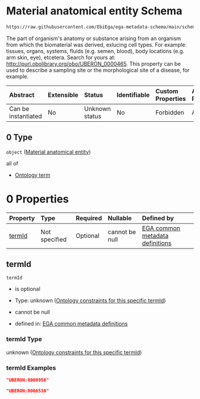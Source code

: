 # Material anatomical entity Schema

```txt
https://raw.githubusercontent.com/EbiEga/ega-metadata-schema/main/schemas/EGA.sample.json#/properties/sampleCollection/properties/samplingSite/allOf/0
```

The part of organism's anatomy or substance arising from an organism from which the biomaterial was derived, exlucing cell types. For example: tissues, organs, systems, fluids (e.g. semen, blood), body locations (e.g. arm skin, eye), etcetera. Search for yours at: <http://purl.obolibrary.org/obo/UBERON_0000465>. This property can be used to describe a sampling site or the morphological site of a disease, for example.

| Abstract            | Extensible | Status         | Identifiable | Custom Properties | Additional Properties | Access Restrictions | Defined In                                                                   |
| :------------------ | :--------- | :------------- | :----------- | :---------------- | :-------------------- | :------------------ | :--------------------------------------------------------------------------- |
| Can be instantiated | No         | Unknown status | No           | Forbidden         | Allowed               | none                | [EGA.sample.json\*](../../../schemas/EGA.sample.json "open original schema") |

## 0 Type

`object` ([Material anatomical entity](ega-12-definitions-material-anatomical-entity.md))

all of

*   [Ontology term](ega-12-definitions-ontology-term.md "check type definition")

# 0 Properties

| Property          | Type          | Required | Nullable       | Defined by                                                                                                                                                                                                                                                                                                   |
| :---------------- | :------------ | :------- | :------------- | :----------------------------------------------------------------------------------------------------------------------------------------------------------------------------------------------------------------------------------------------------------------------------------------------------------- |
| [termId](#termid) | Not specified | Optional | cannot be null | [EGA common metadata definitions](ega-12-definitions-material-anatomical-entity-properties-ontology-constraints-for-this-specific-termid.md "https://raw.githubusercontent.com/EbiEga/ega-metadata-schema/main/schemas/EGA.common-definitions.json#/definitions/materialAnatomicalEntity/properties/termId") |

## termId



`termId`

*   is optional

*   Type: unknown ([Ontology constraints for this specific termId](ega-12-definitions-material-anatomical-entity-properties-ontology-constraints-for-this-specific-termid.md))

*   cannot be null

*   defined in: [EGA common metadata definitions](ega-12-definitions-material-anatomical-entity-properties-ontology-constraints-for-this-specific-termid.md "https://raw.githubusercontent.com/EbiEga/ega-metadata-schema/main/schemas/EGA.common-definitions.json#/definitions/materialAnatomicalEntity/properties/termId")

### termId Type

unknown ([Ontology constraints for this specific termId](ega-12-definitions-material-anatomical-entity-properties-ontology-constraints-for-this-specific-termid.md))

### termId Examples

```json
"UBERON:0000956"
```

```json
"UBERON:0006530"
```
